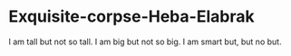 # Exquisite-corpse-Heba-Elabrak

I am tall but not so tall.
I am big but not so big.
I am smart but, but no but.
